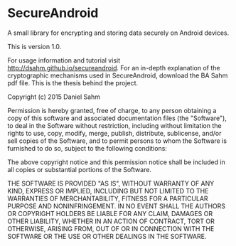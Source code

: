 # SecureAndroid
A small library for encrypting and storing data securely on Android devices.

This is version 1.0.

For usage information and tutorial visit http://dsahm.github.io/secureandroid.
For an in-depth explanation of the cryptographic mechanisms used in SecureAndroid, download the BA Sahm pdf file. This is the thesis behind the project. 

Copyright (c) 2015 Daniel Sahm

Permission is hereby granted, free of charge, to any person obtaining a copy
of this software and associated documentation files (the "Software"), to deal
in the Software without restriction, including without limitation the rights
to use, copy, modify, merge, publish, distribute, sublicense, and/or sell
copies of the Software, and to permit persons to whom the Software is
furnished to do so, subject to the following conditions:



The above copyright notice and this permission notice shall be included in
all copies or substantial portions of the Software.



THE SOFTWARE IS PROVIDED "AS IS", WITHOUT WARRANTY OF ANY KIND, EXPRESS OR
IMPLIED, INCLUDING BUT NOT LIMITED TO THE WARRANTIES OF MERCHANTABILITY,
FITNESS FOR A PARTICULAR PURPOSE AND NONINFRINGEMENT.  IN NO EVENT SHALL THE
AUTHORS OR COPYRIGHT HOLDERS BE LIABLE FOR ANY CLAIM, DAMAGES OR OTHER
LIABILITY, WHETHER IN AN ACTION OF CONTRACT, TORT OR OTHERWISE, ARISING FROM,
OUT OF OR IN CONNECTION WITH THE SOFTWARE OR THE USE OR OTHER DEALINGS IN
THE SOFTWARE.
